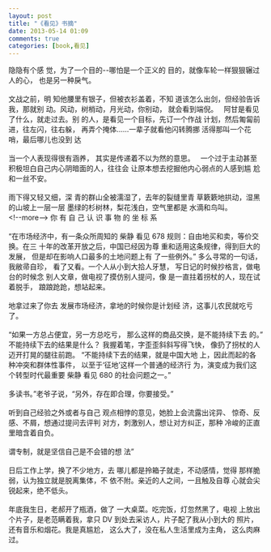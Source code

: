 ```yaml
---
layout: post
title: "《看见》书摘"
date: 2013-05-14 01:09
comments: true
categories: [book,看见]
---
```


隐隐有个感 觉，为了一个目的--哪怕是一个正义的
目的，就像车轮一样狠狠辗过人的心， 也是另一种戾气。\
\
文战之前，明 知他腰里有银子，但被衣衫盖着，不知
道该怎么出剑，但经验告诉我，那就别 动。风动，树梢动，月光动，你别动，
就会看到端倪。
 
阿甘是看见了什么，就走过去。别 的人，是看见一个目标，先订一个作战
计划，然后匍匐前进，往左闪，往右躲， 再弄个掩体……一辈子就看他闪转腾挪
活得那叫一个花哨，最后哪儿也没到 达\
\
 当一个人表现得很有涵养， 其实是传递着不以为然的意思。
 
一个过于主动甚至 积极坦白自己内心阴暗面的人，往往会
让原本想去挖掘他内心弱点的人感到尴 尬和一丝不安。\
\
雨下得又轻又细，深 青的群山全被濡湿了，去年的裂缝里青
草簌簌地拱动，湿黑的山坡上一层一层 墨绿的杉树林，梨花浅白，空气里都是
水滴和鸟叫。\
\<!--more-->
 你 有 自 己 认 识 事 物 的 坐 标 系\
\
 “在市场经济中，有一条众所周知的 柴静 看见 678
规则：自由地买和卖，等价交换。在三 十年的改革开放之后，中国已经因为尊
重和适用这条规律，得到巨大的发展， 但是却在影响人口最多的土地问题上有
了一些例外。” 多么寻常的一句话，我敝帚自珍，
看了又看。一个人从小到大拾人牙慧， 写日记的时候抄格言，做电台的时候念
别人文章，做电视了摸仿别人提问，像 是一直拄着拐杖的人，现在试着脱手，
踉踉跄跄，想站起来。\
\
 地拿过来了你去 发展市场经济，拿地的时候你是计划经
济，这事儿农民就吃亏了。\
\
 “如果一方总占便宜，另一方总吃亏， 那么这样的商品交换，是不能持续下去 的。”
不能持续下去的结果是什么？ 我握着笔，字歪歪斜斜写得飞快，
像扔了拐杖的人迈开打晃的腿往前跑。 “不能持续下去的结果，就是中国大地
上，因此而起的各种冲突和群体性事件， 以至于‘征地’这样一个普通的经济行
为，演变成为我们这个转型时代最重要 柴静 看见 680 的社会问题之一。”\
\
 多读书。”老爷子说，“另外，存在即合理，你要接受。”\
\
 听到自己经验之外或者与自己 观点相悖的意见，她脸上会流露出诧异、
惊奇、反感、不屑，想通过提问去评判 对方，刺激别人，想让对方纠正，那种
冷峻的正直里暗含着自负。\
\
 谓专制，就是坚信自己是不会错的想 法”\
\
 日后工作上学，换了不少地方，去 哪儿都是拎箱子就走，不动感情，觉得
那样脆弱，认为独立就是脱离集体，不 依不附。亲近的人之间，一且触及自尊
心就会尖锐起来，绝不低头。\
\
 年底我生日，老郝开了瓶酒，做了 一大桌菜。吃完饭，灯忽然黑了，电视
上放出个片子，是老范瞒着我，拿只 DV 到处去采访人，片子配了我从小到大的
照片，还有音乐和烟花。我是真尴尬， 这么大了，没在私人生活里成为主角，
这么肉麻过。
